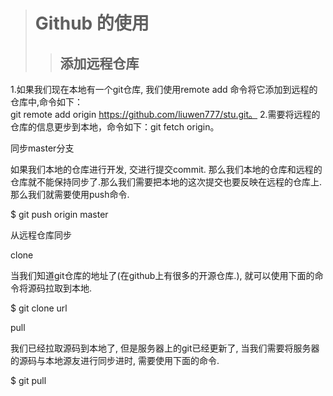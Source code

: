 ># Github 的使用
 >>##  添加远程仓库  
 1.如果我们现在本地有一个git仓库, 我们使用remote add 命令将它添加到远程的仓库中,命令如下：   
   git remote add origin https://github.com/liuwen777/stu.git。
 2.需要将远程的仓库的信息更步到本地，命令如下：git fetch origin。
 
 
 
 同步master分支

如果我们本地的仓库进行开发, 交进行提交commit. 那么我们本地的仓库和远程的仓库就不能保持同步了.那么我们需要把本地的这次提交也要反映在远程的仓库上. 那么我们就需要使用push命令.

$ git push origin master
 
 
 
 从远程仓库同步

clone

当我们知道git仓库的地址了(在github上有很多的开源仓库.), 就可以使用下面的命令将源码拉取到本地.

$ git clone url

pull

我们已经拉取源码到本地了, 但是服务器上的git已经更新了, 当我们需要将服务器的源码与本地源友进行同步进时, 需要使用下面的命令.

$ git pull

